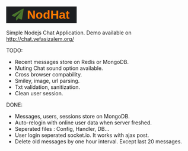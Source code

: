 ![NodeHat](/assets/img/logo.png)

Simple Nodejs Chat Application. 
Demo available on http://chat.vefasizalem.org/

TODO:
- Recent messages store on Redis or MongoDB.
- Muting Chat sound option available.
- Cross browser compability.
- Smiley, image, url parsing.
- Txt validation, sanitization.
- Clean user session.

DONE: 
- Messages, users, sessions store on MongoDB.
- Auto-relogin with online user data when server freshed.
- Seperated files : Config, Handler, DB...
- User login seperated socket.io. It works with ajax post.
- Delete old messages by one hour interval. Except last 20 messages.
